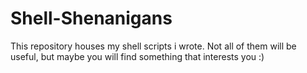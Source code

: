 # Shell-Shenanigans
This repository houses my shell scripts i wrote. Not all of them will be useful, but maybe you will find something that interests you :)
